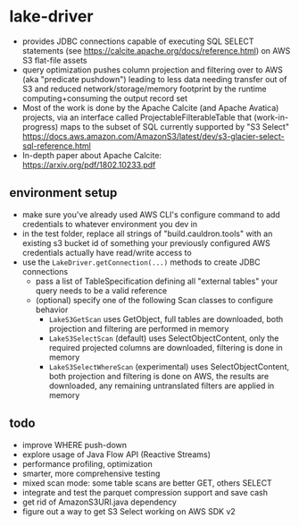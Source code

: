 # lake-driver
* provides JDBC connections capable of executing SQL SELECT statements (see https://calcite.apache.org/docs/reference.html) on AWS S3 flat-file assets
* query optimization pushes column projection and filtering over to AWS (aka "predicate pushdown") leading to less data needing transfer out of S3 and reduced network/storage/memory footprint by the runtime computing+consuming the output record set
* Most of the work is done by the Apache Calcite (and Apache Avatica) projects, via an interface called ProjectableFilterableTable that (work-in-progress) maps to the subset of SQL currently supported by "S3 Select" https://docs.aws.amazon.com/AmazonS3/latest/dev/s3-glacier-select-sql-reference.html
* In-depth paper about Apache Calcite: https://arxiv.org/pdf/1802.10233.pdf

## environment setup
* make sure you've already used AWS CLI's configure command to add credentials to whatever environment you dev in
* in the test folder, replace all strings of "build.cauldron.tools" with an existing s3 bucket id of something your previously configured AWS credentials actually have read/write access to
* use the `LakeDriver.getConnection(...)` methods to create JDBC connections
  * pass a list of TableSpecification defining all "external tables" your query needs to be a valid reference
  * (optional) specify one of the following Scan classes to configure behavior
    * `LakeS3GetScan` uses GetObject, full tables are downloaded, both projection and filtering are performed in memory
    * `LakeS3SelectScan` (default) uses SelectObjectContent, only the required projected columns are downloaded, filtering is done in memory
    * `LakeS3SelectWhereScan` (experimental) uses SelectObjectContent, both projection and filtering is done on AWS, the results are downloaded, any remaining untranslated filters are applied in memory

## todo
* improve WHERE push-down
* explore usage of Java Flow API (Reactive Streams)
* performance profiling, optimization
* smarter, more comprehensive testing
* mixed scan mode: some table scans are better GET, others SELECT
* integrate and test the parquet compression support and save cash
* get rid of AmazonS3URI.java dependency
* figure out a way to get S3 Select working on AWS SDK v2